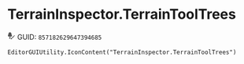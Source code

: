 # TerrainInspector.TerrainToolTrees
![](/img/TerrainInspector.TerrainToolTrees.png)
GUID: `857182629647394685`
```
EditorGUIUtility.IconContent("TerrainInspector.TerrainToolTrees")
```
